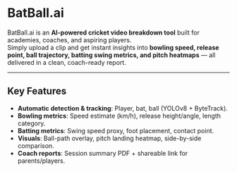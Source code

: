 # BatBall.ai

BatBall.ai is an **AI-powered cricket video breakdown tool** built for academies, coaches, and aspiring players.  
Simply upload a clip and get instant insights into **bowling speed, release point, ball trajectory, batting swing metrics, and pitch heatmaps** — all delivered in a clean, coach-ready report.

---

## Key Features
- **Automatic detection & tracking**: Player, bat, ball (YOLOv8 + ByteTrack).
- **Bowling metrics**: Speed estimate (km/h), release height/angle, length category.
- **Batting metrics**: Swing speed proxy, foot placement, contact point.
- **Visuals**: Ball-path overlay, pitch landing heatmap, side-by-side comparison.
- **Coach reports**: Session summary PDF + shareable link for parents/players.

